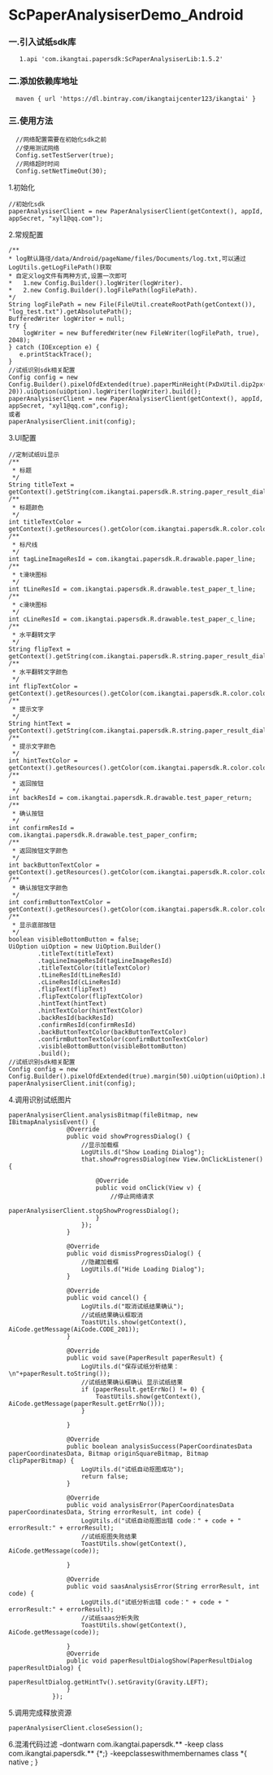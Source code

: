 # ScPaperAnalysiserDemo_Android
### 一.引入试纸sdk库

       1.api 'com.ikangtai.papersdk:ScPaperAnalysiserLib:1.5.2'

### 二.添加依赖库地址

      maven { url 'https://dl.bintray.com/ikangtaijcenter123/ikangtai' }

### 三.使用方法

      //网络配置需要在初始化sdk之前
      //使用测试网络
      Config.setTestServer(true);
      //网络超时时间
      Config.setNetTimeOut(30);
          
  1.初始化
    
    //初始化sdk
    paperAnalysiserClient = new PaperAnalysiserClient(getContext(), appId, appSecret, "xyl1@qq.com");
  2.常规配置
  
    /**
    * log默认路径/data/Android/pageName/files/Documents/log.txt,可以通过LogUtils.getLogFilePath()获取
    * 自定义log文件有两种方式,设置一次即可
    *   1.new Config.Builder().logWriter(logWriter).
    *   2.new Config.Builder().logFilePath(logFilePath).
    */
    String logFilePath = new File(FileUtil.createRootPath(getContext()), "log_test.txt").getAbsolutePath();
    BufferedWriter logWriter = null;
    try {
        logWriter = new BufferedWriter(new FileWriter(logFilePath, true), 2048);
    } catch (IOException e) {
       e.printStackTrace();
    }
    //试纸识别sdk相关配置
    Config config = new Config.Builder().pixelOfdExtended(true).paperMinHeight(PxDxUtil.dip2px(getContext(), 20)).uiOption(uiOption).logWriter(logWriter).build();
    paperAnalysiserClient = new PaperAnalysiserClient(getContext(), appId, appSecret, "xyl1@qq.com",config);
    或者
    paperAnalysiserClient.init(config);
    
  3.UI配置
  
    //定制试纸Ui显示
    /**
     * 标题
     */
    String titleText = getContext().getString(com.ikangtai.papersdk.R.string.paper_result_dialog_title);
    /**
     * 标题颜色
     */
    int titleTextColor = getContext().getResources().getColor(com.ikangtai.papersdk.R.color.color_444444);
    /**
     * 标尺线
     */
    int tagLineImageResId = com.ikangtai.papersdk.R.drawable.paper_line;
    /**
     * t滑块图标
     */
    int tLineResId = com.ikangtai.papersdk.R.drawable.test_paper_t_line;
    /**
     * c滑块图标
     */
    int cLineResId = com.ikangtai.papersdk.R.drawable.test_paper_c_line;
    /**
     * 水平翻转文字
     */
    String flipText = getContext().getString(com.ikangtai.papersdk.R.string.paper_result_dialog_flip);
    /**
     * 水平翻转文字颜色
     */
    int flipTextColor = getContext().getResources().getColor(com.ikangtai.papersdk.R.color.color_67A3FF);
    /**
     * 提示文字
     */
    String hintText = getContext().getString(com.ikangtai.papersdk.R.string.paper_result_dialog_hit);
    /**
     * 提示文字颜色
     */
    int hintTextColor = getContext().getResources().getColor(com.ikangtai.papersdk.R.color.color_444444);
    /**
     * 返回按钮
     */
    int backResId = com.ikangtai.papersdk.R.drawable.test_paper_return;
    /**
     * 确认按钮
     */
    int confirmResId = com.ikangtai.papersdk.R.drawable.test_paper_confirm;
    /**
     * 返回按钮文字颜色
     */
    int backButtonTextColor = getContext().getResources().getColor(com.ikangtai.papersdk.R.color.color_444444);
    /**
     * 确认按钮文字颜色
     */
    int confirmButtonTextColor = getContext().getResources().getColor(com.ikangtai.papersdk.R.color.color_444444);
    /**
     * 显示底部按钮
     */
    boolean visibleBottomButton = false;
    UiOption uiOption = new UiOption.Builder()
            .titleText(titleText)
            .tagLineImageResId(tagLineImageResId)
            .titleTextColor(titleTextColor)
            .tLineResId(tLineResId)
            .cLineResId(cLineResId)
            .flipText(flipText)
            .flipTextColor(flipTextColor)
            .hintText(hintText)
            .hintTextColor(hintTextColor)
            .backResId(backResId)
            .confirmResId(confirmResId)
            .backButtonTextColor(backButtonTextColor)
            .confirmButtonTextColor(confirmButtonTextColor)
            .visibleBottomButton(visibleBottomButton)
            .build();
    //试纸识别sdk相关配置
    Config config = new Config.Builder().pixelOfdExtended(true).margin(50).uiOption(uiOption).build();
    paperAnalysiserClient.init(config);

  4.调用识别试纸图片

    paperAnalysiserClient.analysisBitmap(fileBitmap, new IBitmapAnalysisEvent() {
                    @Override
                    public void showProgressDialog() {
                        //显示加载框
                        LogUtils.d("Show Loading Dialog");
                        that.showProgressDialog(new View.OnClickListener() {

                            @Override
                            public void onClick(View v) {
                                //停止网络请求
                                paperAnalysiserClient.stopShowProgressDialog();
                            }
                        });
                    }

                    @Override
                    public void dismissProgressDialog() {
                        //隐藏加载框
                        LogUtils.d("Hide Loading Dialog");
                    }

                    @Override
                    public void cancel() {
                        LogUtils.d("取消试纸结果确认");
                        //试纸结果确认框取消
                        ToastUtils.show(getContext(), AiCode.getMessage(AiCode.CODE_201));
                    }

                    @Override
                    public void save(PaperResult paperResult) {
                        LogUtils.d("保存试纸分析结果：\n"+paperResult.toString());
                        //试纸结果确认框确认 显示试纸结果
                        if (paperResult.getErrNo() != 0) {
                            ToastUtils.show(getContext(), AiCode.getMessage(paperResult.getErrNo()));
                        }

                    }

                    @Override
                    public boolean analysisSuccess(PaperCoordinatesData paperCoordinatesData, Bitmap originSquareBitmap, Bitmap clipPaperBitmap) {
                        LogUtils.d("试纸自动抠图成功");
                        return false;
                    }

                    @Override
                    public void analysisError(PaperCoordinatesData paperCoordinatesData, String errorResult, int code) {
                        LogUtils.d("试纸自动抠图出错 code：" + code + " errorResult:" + errorResult);
                        //试纸抠图失败结果
                        ToastUtils.show(getContext(), AiCode.getMessage(code));

                    }

                    @Override
                    public void saasAnalysisError(String errorResult, int code) {
                        LogUtils.d("试纸分析出错 code：" + code + " errorResult:" + errorResult);
                        //试纸saas分析失败
                        ToastUtils.show(getContext(), AiCode.getMessage(code));

                    }
                    @Override
                    public void paperResultDialogShow(PaperResultDialog paperResultDialog) {
                        paperResultDialog.getHintTv().setGravity(Gravity.LEFT);
                    }
                });
  5.调用完成释放资源

    paperAnalysiserClient.closeSession();
    
  6.混淆代码过滤
    -dontwarn  com.ikangtai.papersdk.**
    -keep class com.ikangtai.papersdk.** {*;}
    -keepclasseswithmembernames class *{
    	native <methods>;
    }